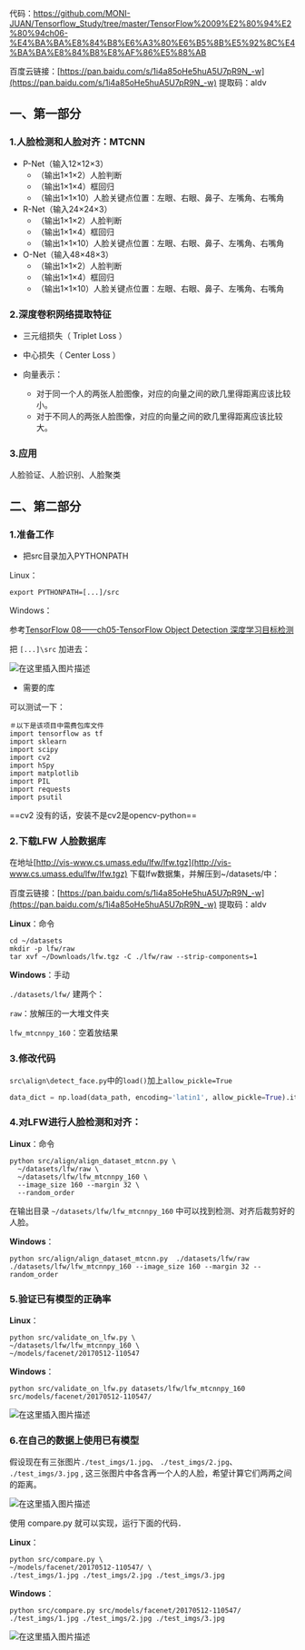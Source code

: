 

代码：https://github.com/MONI-JUAN/Tensorflow_Study/tree/master/TensorFlow%2009%E2%80%94%E2%80%94ch06-%E4%BA%BA%E8%84%B8%E6%A3%80%E6%B5%8B%E5%92%8C%E4%BA%BA%E8%84%B8%E8%AF%86%E5%88%AB

百度云链接：[https://pan.baidu.com/s/1i4a85oHe5huA5U7pR9N_-w](https://pan.baidu.com/s/1i4a85oHe5huA5U7pR9N_-w) 
提取码：aldv



## 一、第一部分

### 1.人脸检测和人脸对齐：MTCNN

- P-Net（输入12×12×3）
  - （输出1×1×2）人脸判断
  - （输出1×1×4）框回归
  - （输出1×1×10）人脸关键点位置：左眼、右眼、鼻子、左嘴角、右嘴角
- R-Net（输入24×24×3）
  - （输出1×1×2）人脸判断
  - （输出1×1×4）框回归
  - （输出1×1×10）人脸关键点位置：左眼、右眼、鼻子、左嘴角、右嘴角
- O-Net（输入48×48×3）
  - （输出1×1×2）人脸判断
  - （输出1×1×4）框回归
  - （输出1×1×10）人脸关键点位置：左眼、右眼、鼻子、左嘴角、右嘴角

### 2.深度卷积网络提取特征

- 三元组损失（ Triplet Loss ）

- 中心损失（ Center Loss ）

- 向量表示：

  - 对于同一个人的两张人脸图像，对应的向量之间的欧几里得距离应该比较小。
  - 对于不同人的两张人脸图像，对应的向量之间的欧几里得距离应该比较大。

### 3.应用

人脸验证、人脸识别、人脸聚类



## 二、第二部分

### 1.准备工作

- 把src目录加入PYTHONPATH

Linux：

```
export PYTHONPATH=[...]/src 
```

Windows：

参考[TensorFlow 08——ch05-TensorFlow Object Detection 深度学习目标检测](https://blog.csdn.net/qq_34451909/article/details/108382667)

把 `[...]\src` 加进去：

![在这里插入图片描述](https://img-blog.csdnimg.cn/20200908122841620.png?x-oss-process=image/watermark,type_ZmFuZ3poZW5naGVpdGk,shadow_10,text_aHR0cHM6Ly9ibG9nLmNzZG4ubmV0L3FxXzM0NDUxOTA5,size_16,color_FFFFFF,t_70#pic_center)




- 需要的库

可以测试一下：

```
＃以下是该项目中需费包库文件 
import tensorflow as tf 
import sklearn 
import scipy 
import cv2 
import hSpy 
import matplotlib 
import PIL 
import requests 
import psutil
```



==cv2 没有的话，安装不是cv2是opencv-python==



### 2.下载LFW 人脸数据库

在地址[http://vis-www.cs.umass.edu/lfw/lfw.tgz](http://vis-www.cs.umass.edu/lfw/lfw.tgz) 下载lfw数据集，并解压到~/datasets/中：

百度云链接：[https://pan.baidu.com/s/1i4a85oHe5huA5U7pR9N_-w](https://pan.baidu.com/s/1i4a85oHe5huA5U7pR9N_-w) 
提取码：aldv



**Linux**：命令

```
cd ~/datasets
mkdir -p lfw/raw
tar xvf ~/Downloads/lfw.tgz -C ./lfw/raw --strip-components=1
```

**Windows**：手动

`./datasets/lfw/` 建两个：

`raw`：放解压的一大堆文件夹

`lfw_mtcnnpy_160`：空着放结果



### 3.修改代码

`src\align\detect_face.py`中的`load()`加上`allow_pickle=True`

```python
data_dict = np.load(data_path, encoding='latin1', allow_pickle=True).item()  # 加上allow_pickle=True
```



### 4.对LFW进行人脸检测和对齐：

**Linux**：命令

```
python src/align/align_dataset_mtcnn.py \
  ~/datasets/lfw/raw \
  ~/datasets/lfw/lfw_mtcnnpy_160 \
  --image_size 160 --margin 32 \
  --random_order
```

在输出目录 `~/datasets/lfw/lfw_mtcnnpy_160` 中可以找到检测、对齐后裁剪好的人脸。

**Windows**：

```
python src/align/align_dataset_mtcnn.py  ./datasets/lfw/raw ./datasets/lfw/lfw_mtcnnpy_160 --image_size 160 --margin 32 --random_order
```

### 5.验证已有模型的正确率

**Linux**：

```
python src/validate_on_lfw.py \
~/datasets/lfw/lfw_mtcnnpy_160 \ 
~/models/facenet/20170512-110547
```

**Windows**：

```
python src/validate_on_lfw.py datasets/lfw/lfw_mtcnnpy_160 src/models/facenet/20170512-110547/
```

![在这里插入图片描述](https://img-blog.csdnimg.cn/20200908122825746.png?x-oss-process=image/watermark,type_ZmFuZ3poZW5naGVpdGk,shadow_10,text_aHR0cHM6Ly9ibG9nLmNzZG4ubmV0L3FxXzM0NDUxOTA5,size_16,color_FFFFFF,t_70#pic_center)

### 6.在自己的数据上使用已有模型
假设现在有三张图片`./test_imgs/1.jpg`、 `./test_imgs/2.jpg`、 `./test_imgs/3.jpg`  , 这三张图片中各含再一个人的人脸，希望计算它们两两之间的距离。 

![在这里插入图片描述](https://img-blog.csdnimg.cn/20200908124740523.png?x-oss-process=image/watermark,type_ZmFuZ3poZW5naGVpdGk,shadow_10,text_aHR0cHM6Ly9ibG9nLmNzZG4ubmV0L3FxXzM0NDUxOTA5,size_16,color_FFFFFF,t_70#pic_center)



使用 compare.py 就可以实现，运行下面的代码．

**Linux**：

```
python src/compare.py \ 
~/models/facenet/20170512-110547/ \ 
./test_imgs/1.jpg ./test_imgs/2.jpg ./test_imgs/3.jpg 
```


**Windows**：
```
python src/compare.py src/models/facenet/20170512-110547/ ./test_imgs/1.jpg ./test_imgs/2.jpg ./test_imgs/3.jpg 
```
![在这里插入图片描述](https://img-blog.csdnimg.cn/20200908124602455.png?x-oss-process=image/watermark,type_ZmFuZ3poZW5naGVpdGk,shadow_10,text_aHR0cHM6Ly9ibG9nLmNzZG4ubmV0L3FxXzM0NDUxOTA5,size_16,color_FFFFFF,t_70#pic_center)